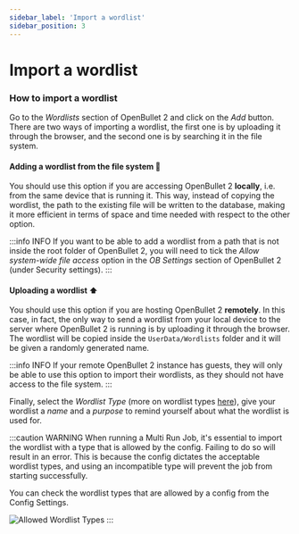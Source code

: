 ```yaml
---
sidebar_label: 'Import a wordlist'
sidebar_position: 3
---
```


# Import a wordlist

### How to import a wordlist
Go to the *Wordlists* section of OpenBullet 2 and click on the *Add* button. There are two ways of importing a wordlist, the first one is by uploading it through the browser, and the second one is by searching it in the file system.

#### Adding a wordlist from the file system 📁
You should use this option if you are accessing OpenBullet 2 **locally**, i.e. from the same device that is running it. This way, instead of copying the wordlist, the path to the existing file will be written to the database, making it more efficient in terms of space and time needed with respect to the other option.

:::info INFO
If you want to be able to add a wordlist from a path that is not inside the root folder of OpenBullet 2, you will need to tick the *Allow system-wide file access* option in the *OB Settings* section of OpenBullet 2 (under Security settings).
:::

#### Uploading a wordlist ⬆️
You should use this option if you are hosting OpenBullet 2 **remotely**. In this case, in fact, the only way to send a wordlist from your local device to the server where OpenBullet 2 is running is by uploading it through the browser. The wordlist will be copied inside the `UserData/Wordlists` folder and it will be given a randomly generated name.

:::info INFO
If your remote OpenBullet 2 instance has guests, they will only be able to use this option to import their wordlists, as they should not have access to the file system.
:::

Finally, select the *Wordlist Type* (more on wordlist types [here](./general-info.md)), give your wordlist a *name* and a *purpose* to remind yourself about what the wordlist is used for.

:::caution WARNING
When running a Multi Run Job, it's essential to import the wordlist with a type that is allowed by the config. Failing to do so will result in an error. This is because the config dictates the acceptable wordlist types, and using an incompatible type will prevent the job from starting successfully.

You can check the wordlist types that are allowed by a config from the Config Settings.

![Allowed Wordlist Types](/img/wordlist/allowed-types.png)
:::
